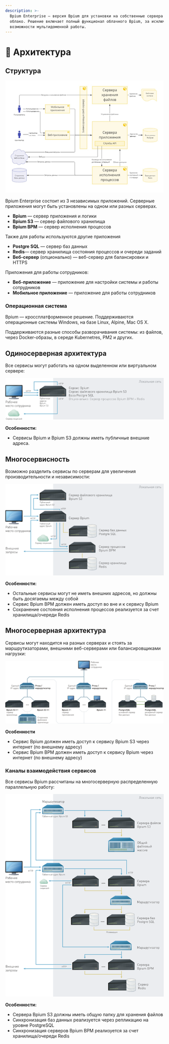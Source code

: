 ```yaml
---
description: >-
  Bpium Enterprise — версия Bpium для установки на собственные сервера или
  облако. Решение включает полный функционал облачного Bpium, за исключением
  возможности мультидоменной работы.
---
```


# 🧱 Архитектура

## Структура

![](<../../.gitbook/assets/Диаграмма контейнеров.jpg>)

Bpium Enterprise состоит из 3 независимых приложений. Серверные приложения могут быть установлены на одном или разных серверах.

* **Bpium** — сервер приложения и логики
* **Bpium S3** — сервер файлового хранилища
* **Bpium BPM** — сервер исполнения процессов

Также для работы используются другие приложения

* **Postgre SQL** — сервер баз данных
* **Redis**— сервер хранилища состояния процессов и очереди заданий
* **Веб-сервер** (опционально) — веб-сервер для балансировки и HTTPS

Приложения для работы сотрудников:

* **Веб-приложение** — приложение для настройки системы и работы сотрудников
* **Мобильное приложение** — приложение для работы сотрудников

### Операционная система

Bpium — кроссплатформенное решение. Поддерживаются операционные системы Windows, на базе Linux, Alpine, Mac OS X.

Поддерживаются разные способы разворачивания системы: из файлов, через Docker-образы, в середе Kubernetres, PM2 и других.

## **Одиносерверная архитектура**

Все сервисы могут работать на одном выделенном или виртуальном сервере:

![](<../../.gitbook/assets/1. Minimal-full.png>)

**Особенности:**

* Сервисы Bpium и Bpium S3 должны иметь публичные внешние адреса.

## **Многосервисность**

Возможно разделить сервисы по серверам для увеличения производительности и независимости:

![](<../../.gitbook/assets/2. Separated servers (1).png>)

**Особенности:**

* Остальные сервисы могут не иметь внешних адресов, но должны быть досягаемы между собой
* Сервис Bpium BPM должен иметь доступ во вне и к сервису Bpium
* Сохранение состояния исполнения процессов реализуется за счет хранилища/очереди Redis

## Многосерверная архитектура

Сервисы могут находится на разных серверах и стоять за маршрутизаторами, внешними веб-серверами или балансировщиками нагрузки:

![](../../.gitbook/assets/assets_-LACZmmM2xUWbZxyRr4s_-LACZnWTX_UP3XcilXPc_-LAC_1cBiS4Kh64pk-un_scheme_scalability.png)

**Особенности**

* Сервис Bpium должен иметь доступ к сервису Bpium S3 через интернет (по внешнему адресу)
* Сервис Bpium BPM должен иметь доступ к сервису Bpium через интернет (по внешнему адресу)

### **Каналы взаимодействия сервисов**

Все сервисы Bpium рассчитаны на многосерверную распределенную параллельную работу:

![](../../.gitbook/assets/Multi.png)

**Особенности:**

* Сервера Bpium S3 должны иметь общую папку для хранения файлов
* Синхронизация баз данных реализуется через репликацию на уровне PostgreSQL
* Синхронизация серверов Bpium BPM реализуется за счет хранилища/очереди Redis
